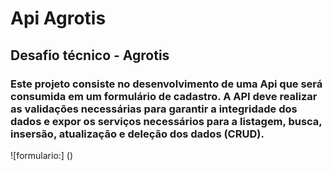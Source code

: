 # Api Agrotis

## Desafio técnico - Agrotis



### Este projeto consiste no desenvolvimento de uma Api que será consumida em um formulário de cadastro. A API deve realizar as validações necessárias para garantir a integridade dos dados e expor os serviços necessários para a listagem, busca, insersão, atualização e deleção dos dados (CRUD).

![formulario:] ()


